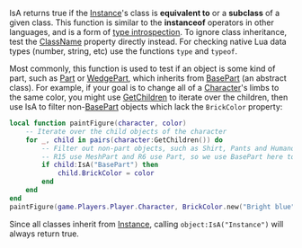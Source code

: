 IsA returns true if the [Instance](https://developer.roblox.com/en-us/api-reference/class/Instance)'s class is **equivalent to** or a **subclass** of a given class. This function is similar to the **instanceof** operators in other languages, and is a form of [type introspection](https://en.wikipedia.org/wiki/Type_introspection). To ignore class inheritance, test the [ClassName](https://developer.roblox.com/en-us/api-reference/property/Instance/ClassName) property directly instead. For checking native Lua data types (number, string, etc) use the functions `type` and `typeof`.

Most commonly, this function is used to test if an object is some kind of part, such as [Part](https://developer.roblox.com/en-us/api-reference/class/Part) or [WedgePart](https://developer.roblox.com/en-us/api-reference/class/WedgePart), which inherits from [BasePart](https://developer.roblox.com/en-us/api-reference/class/BasePart) (an abstract class). For example, if your goal is to change all of a [Character](https://developer.roblox.com/en-us/api-reference/property/Player/Character)'s limbs to the same color, you might use [GetChildren](https://developer.roblox.com/en-us/api-reference/function/Instance/GetChildren) to iterate over the children, then use IsA to filter non-[BasePart](https://developer.roblox.com/en-us/api-reference/class/BasePart) objects which lack the `BrickColor` property:

```lua
local function paintFigure(character, color)
    -- Iterate over the child objects of the character
    for _, child in pairs(character:GetChildren()) do
        -- Filter out non-part objects, such as Shirt, Pants and Humanoid
        -- R15 use MeshPart and R6 use Part, so we use BasePart here to detect both:
        if child:IsA("BasePart") then
            child.BrickColor = color
        end
    end
end
paintFigure(game.Players.Player.Character, BrickColor.new("Bright blue"))
```

Since all classes inherit from [Instance](https://developer.roblox.com/en-us/api-reference/class/Instance), calling `object:IsA("Instance")` will always return true.